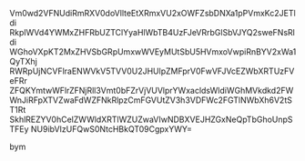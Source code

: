 Vm0wd2VFNUdiRmRXV0doVllteEtXRmxVU2xOWFZsbDNXa1pPVmxKc2JETldi
RkpIWVd4YWMxZHFRbUZTClYyaHlWbTB4UzFJeVRrbGlSbVJYQ2sweFNsRldi
WGhoVXpKT2MxZHVSbGRpUmxwWVEyMUtSbU5HVmxoVwpiRnBYV2xWa1QyTXhj
RWRpUjNCVFlraENWVkV5TVV0U2JHUlpZMFprV0FwVFJVcEZWbXRTUzFVeFRr
ZFQKYmtwWFlrZFNjRll3Vmt0bFZrVjVUVlprYWxacldsWldiWGhMVkdkd2FW
WnJiRFpXTVZwaFdWZFNkRlpzCmFGVUtZV3h3VDFWc2FGTlNWbXh6V2tST1Rt
SkhlREZYV0hCelZWWldXRTlWZUZwaVIwNDBXVEJHZGxNeQpTbGhoUnpSTFEy
NU9ibVIzUFQwS0NtcHBkQT09CgpxYWY=

bym